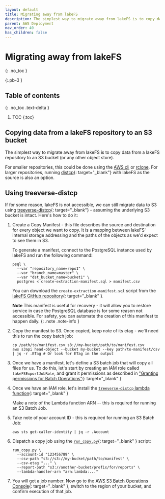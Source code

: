 ```yaml
---
layout: default
title: Migrating away from lakeFS
description: The simplest way to migrate away from lakeFS is to copy data from a lakeFS repository to an S3 bucket
parent: AWS Deployment
nav_order: 40
has_children: false
---
```


# Migrating away from lakeFS
{: .no_toc }

{:.pb-3 }

## Table of contents
{: .no_toc .text-delta }

1. TOC
{:toc}

## Copying data from a lakeFS repository to an S3 bucket

The simplest way to migrate away from lakeFS is to copy data from a lakeFS repository to an S3 bucket
(or any other object store).

For smaller repositories, this could be done using the [AWS cli](../using/aws_cli.md) or [rclone](../using/rclone.md).
For larger repositories, running [distcp](https://hadoop.apache.org/docs/current/hadoop-distcp/DistCp.html){: target="_blank"} with lakeFS as the source is also an option.


## Using treeverse-distcp

If for some reason, lakeFS is not accessible, we can still migrate data to S3 using [treeverse-distcp](https://github.com/treeverse/treeverse-distcp){: target="_blank"} -
assuming the underlying S3 bucket is intact. Here's how to do it:

1. Create a Copy Manifest - this file describes the source and destination for every object we want to copy. It is a mapping between lakeFS' internal storage addressing and the paths of the objects as we'd expect to see them in S3.
   
   To generate a manifest, connect to the PostgreSQL instance used by lakeFS and run the following command:
   
   ```shell
   psql \
     --var "repository_name=repo1" \
     --var "branch_name=master" \
     --var "dst_bucket_name=bucket1" \
     postgres < create-extraction-manifest.sql > manifest.csv
   ```
   
   You can download the `create-extraction-manifest.sql` script from the [lakeFS GitHub repository](https://github.com/treeverse/lakeFS/blob/master/scripts/create-extraction-manifest.sql){: target="_blank" }.
   
   **Note** This manifest is useful for recovery - it will allow you to restore service in case the PostgreSQL database is for some reason not accessible.
   For safety, you can automate the creation of this manifest to happen daily. 
   {: .note .note-info }
1. Copy the manifest to S3. Once copied, keep note of its etag - we'll need this to run the copy batch job:
   
   ```shell
   cp /path/to/manifest.csv s3://my-bucket/path/to/manifest.csv
   aws s3api head-object --bucket my-bucket --key path/to-manifest/csv | jq -r .ETag # Or look for ETag in the output
   ```
1. Once we have a manifest, let's define a S3 batch job that will copy all files for us.
To do this, let's start by creating an IAM role called `lakeFSExportJobRole`, and grant it permissions as described in ["Granting permissions for Batch Operations"](https://docs.aws.amazon.com/AmazonS3/latest/dev/batch-ops-iam-role-policies.html#batch-ops-iam-role-policies-create){: target="_blank" }
1. Once we have an IAM role, let's install the [`treeverse-distcp` lambda function](https://github.com/treeverse/treeverse-distcp/blob/master/lambda_handler.py){: target="_blank" }

   Make a note of the Lambda function ARN -- this is required for running an S3 Batch Job.
1. Take note of your account ID - this is required for running an S3 Batch Job:
   
   ```shell
   aws sts get-caller-identity | jq -r .Account
   ```
1. Dispatch a copy job using the [`run_copy.py`](https://github.com/treeverse/treeverse-distcp/blob/master/run_copy.py){: target="_blank" } script:
   
   ```shell
   run_copy.py \
     --account-id "123456789" \
     --csv-path "s3://s3://my-bucket/path/to/manifest" \
     --csv-etag "..." \
     --report-path "s3://another-bucket/prefix/for/reports" \
     --lambda-handler-arn "arn:lambda:..."
   ```
1. You will get a job number. Now go to the [AWS S3 Batch Operations Console](https://s3.console.aws.amazon.com/s3/jobs){: target="_blank" }, switch to the region of your bucket, and confirm execution of that job.
